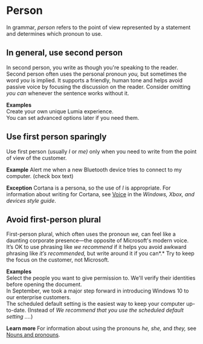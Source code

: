 ﻿# Person

In grammar, *person* refers to the point of view represented by a statement and determines which pronoun to use. 

## In general, use second person

In second person, you write as though you're speaking to the reader. Second person often uses the personal pronoun *you,* but sometimes the word *you* is implied. It
supports a friendly, human tone and helps avoid passive voice
by focusing the discussion on the reader. Consider omitting *you can* whenever the sentence works without it.

**Examples**  
Create your own unique Lumia experience.  
You can set advanced options later if you need them. 

## Use first person sparingly

Use first person (usually *I* or *me)* only when you need to write from the point of view of the customer. 

**Example** Alert me when a new Bluetooth device tries to connect to my computer. (check box text)

**Exception** Cortana is a persona, so the use of *I* is appropriate. For information about writing for Cortana, see [Voice](https://worldready.cloudapp.net/Styleguide/Read?id=2547&topicid=19862) in the *Windows, Xbox, and devices style guide*.

## Avoid first-person plural

First-person plural, which often uses the pronoun *we,* can feel like a daunting corporate presence—the opposite of Microsoft's modern voice. It’s OK to use phrasing like *we recommend* if it helps you avoid awkward phrasing like *it’s recommended,* but write around it if you can*.* Try to keep the focus on the customer, not Microsoft.

**Examples**  
Select the people you want to give permission to. We'll verify their identities before opening the document.  
In September, we took a major step forward in introducing Windows 10 to our enterprise customers.  
The scheduled default setting is the easiest way to keep your computer up-to-date. (Instead of *We recommend that you use the scheduled default setting ....*)

**Learn more** For information about using the pronouns *he, she,* and *they,* see [Nouns and pronouns](/style-guide/grammar/nouns-pronouns).
